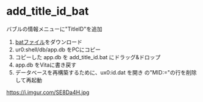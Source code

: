 # add_title_id_bat

バブルの情報メニューに"TitleID"を追加  

1. [batファイル](https://github.com/1jtp8sobiu/add_title_id_bat/archive/master.zip)をダウンロード
2. ur0:shell/db/app.db をPCにコピー
3. コピーした app.db を add_title_id.bat にドラッグ&ドロップ
4. app.db をVitaに書き戻す
5. データベースを再構築するために、ux0:id.dat を開き の"MID:="の行を削除して再起動 

https://i.imgur.com/SE8Da4H.jpg
